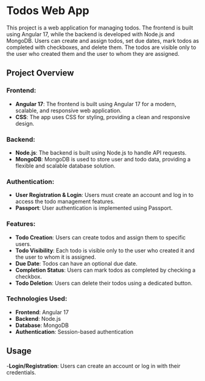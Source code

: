 # Todos Web App

This project is a web application for managing todos. The frontend is built using Angular 17, while the backend is developed with Node.js and MongoDB. Users can create and assign todos, set due dates, mark todos as completed with checkboxes, and delete them. The todos are visible only to the user who created them and the user to whom they are assigned.

## Project Overview

### Frontend:
- **Angular 17**: The frontend is built using Angular 17 for a modern, scalable, and responsive web application.
- **CSS**: The app uses CSS for styling, providing a clean and responsive design.

### Backend:
- **Node.js**: The backend is built using Node.js to handle API requests.
- **MongoDB**: MongoDB is used to store user and todo data, providing a flexible and scalable database solution.

### Authentication:
- **User Registration & Login**: Users must create an account and log in to access the todo management features. 
- **Passport**: User authentication is implemented using Passport.

### Features:
- **Todo Creation**: Users can create todos and assign them to specific users.
- **Todo Visibility**: Each todo is visible only to the user who created it and the user to whom it is assigned.
- **Due Date**: Todos can have an optional due date.
- **Completion Status**: Users can mark todos as completed by checking a checkbox.
- **Todo Deletion**: Users can delete their todos using a dedicated button.
  
### Technologies Used:
- **Frontend**: Angular 17
- **Backend**: Node.js
- **Database**: MongoDB
- **Authentication**: Session-based authentication

## Usage
-**Login/Registration**: Users can create an account or log in with their credentials.
